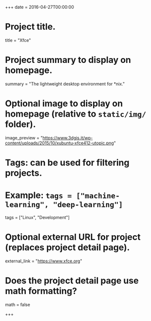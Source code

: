 +++
date = 2016-04-27T00:00:00

# Project title.
title = "Xfce"

# Project summary to display on homepage.
summary = "The lightweight desktop environment for *nix."

# Optional image to display on homepage (relative to `static/img/` folder).
image_preview = "https://www.3dgis.it/wp-content/uploads/2015/10/xubuntu-xfce412-utopic.png"

# Tags: can be used for filtering projects.
# Example: `tags = ["machine-learning", "deep-learning"]`
tags = ["Linux", "Development"]

# Optional external URL for project (replaces project detail page).
external_link = "https://www.xfce.org"

# Does the project detail page use math formatting?
math = false

+++
